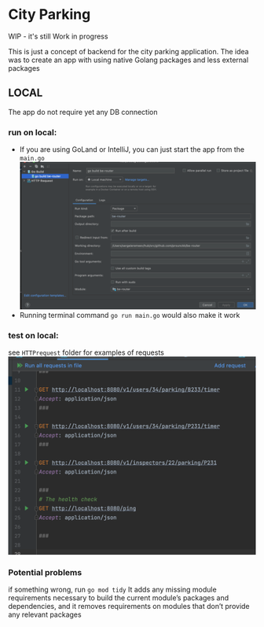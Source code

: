 # City Parking 

WIP  - it's still Work in progress 

This is just a concept of backend for the city parking application.
The idea was to create an app with using native Golang packages and less external packages



## LOCAL
The app do not require yet any DB connection 

### run on local: 
- If you are using GoLand or IntelliJ, you can just start the app from the `main.go`
![](.idea/help/go-build.png)
- Running terminal command  `go run main.go` would also make it work
### test on local:
see `HTTPrequest` folder for examples of requests
![](.idea/help/httprequests.png)

### Potential problems
if something wrong, run `go mod tidy` It adds any missing module requirements necessary to build the current module’s packages and dependencies, and it removes requirements on modules that don’t provide any relevant packages